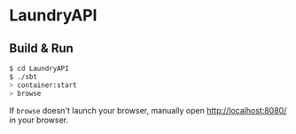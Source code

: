 # LaundryAPI #

## Build & Run ##

```sh
$ cd LaundryAPI
$ ./sbt
> container:start
> browse
```

If `browse` doesn't launch your browser, manually open [http://localhost:8080/](http://localhost:8080/) in your browser.
